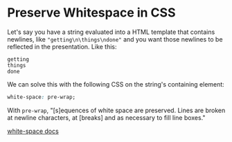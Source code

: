 # Preserve Whitespace in CSS

Let's say you have a string evaluated into a HTML template that contains
newlines, like `"getting\n\things\ndone"` and you want those newlines to be
reflected in the presentation. Like this:

```
getting
things
done
```

We can solve this with the following CSS on the string's containing element:

```css
white-space: pre-wrap;
```

With `pre-wrap`, "[s]equences of white space are preserved. Lines are broken at
newline characters, at [breaks] and as necessary to fill line boxes."

[white-space docs](https://developer.mozilla.org/en-US/docs/Web/CSS/white-space)
